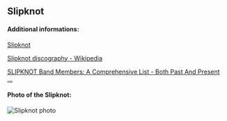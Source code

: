 ## Slipknot
#### Additional informations:
[Slipknot](https://slipknot1.com/)

[Slipknot discography - Wikipedia](https://en.wikipedia.org/wiki/Slipknot_discography)

[SLIPKNOT Band Members: A Comprehensive List - Both Past And Present ...](https://loadedradio.com/slipknot-band-members-a-comprehensive-list/)

#### Photo of the Slipknot:
![Slipknot photo](https://cdn.mos.cms.futurecdn.net/nKCiiDgCyDCpxT844PQDAD.jpg)
